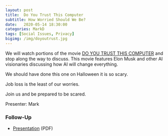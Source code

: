 ```yaml
---
layout: post
title:  Do You Trust This Computer
subtitle: How Worried Should We Be?
date:   2020-05-14 18:30:00
categories: MarkD
tags: [Social Issues, Privacy]
bigimg: /img/doyoutrust.jpg
---
```

We will watch portions of the movie  [DO YOU TRUST THIS COMPUTER](https://www.youtube.com/watch?v=aV_IZye14vs)  and 
stop along the way to discuss. 
This movie features Elon Musk and other AI visionaries discussing how AI will 
change everything. 

We should have done this one on Halloween it is so scary.  

Job loss is the least of our worries.

Join us and be prepared to be scared.

Presenter: Mark

### Follow-Up

* [Presentation](/assets/present/2020/do_you_trust.pdf) (PDF)
